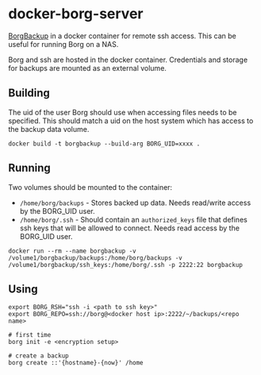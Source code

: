 # docker-borg-server

[BorgBackup](https://borgbackup.readthedocs.io/en/stable/) in a docker container for remote ssh access. This can be useful for running Borg on a NAS.

Borg and ssh are hosted in the docker container. Credentials and storage for backups are mounted as an external volume.

## Building

The uid of the user Borg should use when accessing files needs to be specified. This should match a uid on the host system which has access to the backup data volume.

```
docker build -t borgbackup --build-arg BORG_UID=xxxx .
```

## Running

Two volumes should be mounted to the container:

* `/home/borg/backups` - Stores backed up data. Needs read/write access by the BORG_UID user.
* `/home/borg/.ssh` - Should contain an `authorized_keys` file that defines ssh keys that will be allowed to connect. Needs read access by the BORG_UID user.

```
docker run --rm --name borgbackup -v /volume1/borgbackup/backups:/home/borg/backups -v /volume1/borgbackup/ssh_keys:/home/borg/.ssh -p 2222:22 borgbackup
```

## Using

```
export BORG_RSH="ssh -i <path to ssh key>"
export BORG_REPO=ssh://borg@<docker host ip>:2222/~/backups/<repo name>

# first time
borg init -e <encryption setup>

# create a backup
borg create ::'{hostname}-{now}' /home

```
